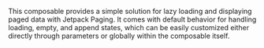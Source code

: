 This composable provides a simple solution for lazy loading and displaying paged data with Jetpack Paging. It comes with default behavior for handling loading, empty, and append states, which can be easily customized either directly through parameters or globally within the composable itself.